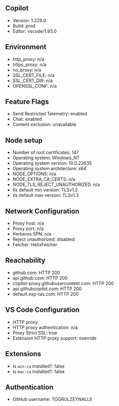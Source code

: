 ## Copilot

- Version: 1.229.0
- Build: prod
- Editor: vscode/1.93.0

## Environment

- http_proxy: n/a
- https_proxy: n/a
- no_proxy: n/a
- SSL_CERT_FILE: n/a
- SSL_CERT_DIR: n/a
- OPENSSL_CONF: n/a

## Feature Flags

- Send Restricted Telemetry: enabled
- Chat: enabled
- Content exclusion: unavailable

## Node setup

- Number of root certificates: 147
- Operating system: Windows_NT
- Operating system version: 10.0.22635
- Operating system architecture: x64
- NODE_OPTIONS: n/a
- NODE_EXTRA_CA_CERTS: n/a
- NODE_TLS_REJECT_UNAUTHORIZED: n/a
- tls default min version: TLSv1.2
- tls default max version: TLSv1.3

## Network Configuration

- Proxy host: n/a
- Proxy port: n/a
- Kerberos SPN: n/a
- Reject unauthorized: disabled
- Fetcher: HelixFetcher

## Reachability

- github.com: HTTP 200
- api.github.com: HTTP 200
- copilot-proxy.githubusercontent.com: HTTP 200
- api.githubcopilot.com: HTTP 200
- default.exp-tas.com: HTTP 200

## VS Code Configuration

- HTTP proxy: 
- HTTP proxy authentication: n/a
- Proxy Strict SSL: true
- Extension HTTP proxy support: override

## Extensions

- Is `win-ca` installed?: false
- Is `mac-ca` installed?: false

## Authentication

- GitHub username: TOGRULZEYNALLII